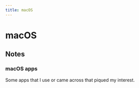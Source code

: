 ```yaml
---
title: macOS
---
```


# macOS

## Notes

### macOS apps

Some apps that I use or came across that piqued my interest.
